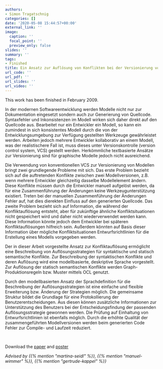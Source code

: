 ```yaml
---
authors:
- Simon Tragatschnig
categories: []
date: '2020-05-08 15:44:57+00:00'
external_link: ''
image:
  caption: ''
  focal_point: ''
  preview_only: false
slides: ''
summary: ''
tags:
- Finished
title: Ein Ansatz zur Auflösung von Konflikten bei der Versionierung von Modellen
url_code: ''
url_pdf: ''
url_slides: ''
url_video: ''
---
```


This work has been finished in February 2009.

In der modernen Softwareentwicklung werden Modelle nicht nur zur Dokumentation eingesetzt sondern auch zur Generierung von Quellcode. Syntaxfehler und Inkonsistenzen im Modell wirken sich daher direkt auf den Quellcode aus. Bearbeitet nur ein Entwickler ein Modell, so kann ein zumindest in sich konsistentes Modell durch die von der Entwicklungsumgebung zur Verfügung gestellten Werkzeuge gewährleistet werden. Arbeiten jedoch mehrere Entwickler kollaborativ an einem Modell, was der realistischere Fall ist, muss dieses unter Versionskontrolle (version control system, VCS) gestellt werden. Herkömmliche textbasierte Ansätze zur Versionierung sind für graphische Modelle jedoch nicht ausreichend.

Die Verwendung von konventionellen VCS zur Versionierung von Modellen bringt zwei grundlegende Probleme mit sich. Das erste Problem bezieht sich auf die auftretenden Konflikte zwischen zwei Modellversionen, z.B. wenn mehrere Entwickler gleichzeitig dasselbe Modellelement ändern. Diese Konflikte müssen durch die Entwickler manuell aufgelöst werden, da für eine Zusammenführung der Änderungen keine Werkzeugunterstützung existiert. Treten bei der manuellen Zusammenführung der Änderungen Fehler auf, hat dies dierekten Einfluss auf den generierten Quellcode. Das zweite Problem bezieht sich auf Information, die während der Konfliktauflösung entsteht, aber für zukünftige ähnliche Konfliktsituationen nicht gespeichert wird und daher nicht wiederverwendet werden kann. Diese Information könnte jedoch dem Entwickler bei späteren Konfliktauflösungen hilfreich sein. Außerdem könnten auf Basis dieser Information über mögliche Konfliktsituationen Entwurfsrichtlinien für die Erstellung eines Modells vorgegeben werden.

Der in dieser Arbeit vorgestellte Ansatz zur Konfliktauflösung ermöglicht eine Beschreibung von Auflösungsstrategien für syntaktische und statisch semantische Konflikte. Zur Beschreibung der syntaktischen Konflikte und deren Auflösung wird eine modellbasierte, deskriptive Sprache vorgestellt. Zur Auflösung der statisch semantischen Konflikte werden Graph-Produktionsregeln bzw. Muster mittels OCL genutzt.

Durch den modellbasierten Ansatz der Sprachdefinition für die Beschreibung der Auflösungsstrategien ist eine einfache und flexible Erweiterung bzw. Änderung der Strategien möglich. Die gemeinsame Struktur bildet die Grundlage für eine Protokollierung der Benutzerentscheidungen. Aus diesen können zusätzliche Informationen zur Unterstützung des Benutzers bei der Entscheidungsfindung der passenden Auflösungsstrategie gewonnen werden. Die Prüfung auf Einhaltung von Entwurfsrichtlinien ist ebenfalls möglich. Durch die erhöhte Qualität der zusammengeführten Modellversionen werden beim generierten Code Fehler zur Compile- und Laufzeit reduziert.

&nbsp;

 Download the [paper](https://www.big.tuwien.ac.at/app/uploads/2016/10/Tragatschnig_paper.pdf) and [poster](https://www.big.tuwien.ac.at/app/uploads/2016/10/Tragatschnig_poster.pdf)

*Advised by {{% mention "martina-seidl" %}}, {{% mention "manuel-wimmer" %}}, {{% mention "gertrude-kappel" %}}*